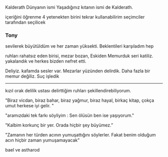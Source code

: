Kalderath Dünyanın ismi
Yaşadığınız kıtanın ismi de Kalderath.

içeriğini öğrenme
4 yetenekten birini tekrar kullanabilirim
seçimciler tarafından seçilicek 



### Tony 

sevilerek büyütüldüm ve her zaman yüksekti. Beklentileri karşıladım hep

ruhları rahatsız eden birisi, mezar bozan,
Eskiden Memurduk
seri katiliz. yakalandık ve herkes bizden nefret etti.

Deliyiz. kafamda sesler var. Mezarlar yüzünden delirdik. Daha fazla bir memur değiliz. Suç işledik

---
kızıl orak 
delilik ustası
delirttiğim ruhları şekillendirebiliyorum. 


"Biraz vicdan, biraz bahar, biraz yağmur, biraz hayal, birkaç kitap, çokça umut herkese iyi gelir. "

"aramızdaki tek farkı söyliyim : Sen ölüsün ben ise yaşıyorum."

"Kalbim korkunç bir yer. Orada hiçbir şey büyümez.”

"Zamanın her türden acının yumuşattığını söylerler. Fakat benim olduğum acın hiçbir zaman yumuşamayacak"

bael ve astharod
